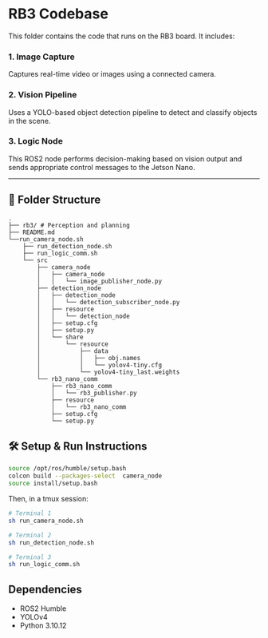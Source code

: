 # RB3 Codebase

This folder contains the code that runs on the RB3 board. It includes:

### 1. Image Capture
Captures real-time video or images using a connected camera.

### 2. Vision Pipeline
Uses a YOLO-based object detection pipeline to detect and classify objects in the scene.

### 3. Logic Node
This ROS2 node performs decision-making based on vision output and sends appropriate control messages to the Jetson Nano.

---

## 📁 Folder Structure
```
.
├── rb3/ # Perception and planning
├── README.md
└──run_camera_node.sh
    ├── run_detection_node.sh
    ├── run_logic_comm.sh
    └── src
        ├── camera_node
        │   ├── camera_node
        │   │   └── image_publisher_node.py
        ├── detection_node
        │   ├── detection_node
        │   │   └── detection_subscriber_node.py
        │   ├── resource
        │   │   └── detection_node
        │   ├── setup.cfg
        │   ├── setup.py
        │   └── share
        │       └── resource
        │           ├── data
        │           │   ├── obj.names
        │           │   └── yolov4-tiny.cfg
        │           └── yolov4-tiny_last.weights
        └── rb3_nano_comm
            ├── rb3_nano_comm
            │   └── rb3_publisher.py
            ├── resource
            │   └── rb3_nano_comm
            ├── setup.cfg
            └── setup.py
```

## 🛠 Setup & Run Instructions

```bash
source /opt/ros/humble/setup.bash 
colcon build --packages-select  camera_node
source install/setup.bash
```

Then, in a tmux session:

```bash
# Terminal 1
sh run_camera_node.sh

# Terminal 2
sh run_detection_node.sh

# Terminal 3
sh run_logic_comm.sh
```
## Dependencies
- ROS2 Humble
- YOLOv4
- Python 3.10.12